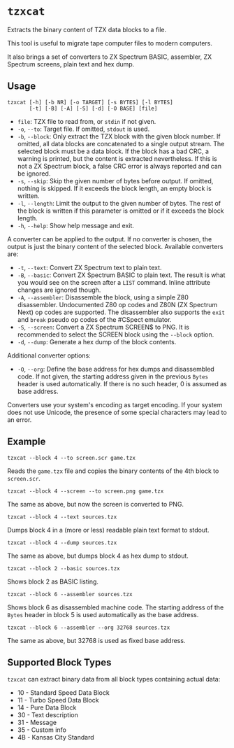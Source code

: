 # `tzxcat`

Extracts the binary content of TZX data blocks to a file.

This tool is useful to migrate tape computer files to modern computers.

It also brings a set of converters to ZX Spectrum BASIC, assembler, ZX Spectrum screens, plain text and hex dump.

## Usage

```
tzxcat [-h] [-b NR] [-o TARGET] [-s BYTES] [-l BYTES]
       [-t] [-B] [-A] [-S] [-d] [-O BASE] [file]
```

* `file`: TZX file to read from, or `stdin` if not given.
* `-o`, `--to`: Target file. If omitted, `stdout` is used.
* `-b`, `--block`: Only extract the TZX block with the given block number. If omitted, all data blocks are concatenated to a single output stream. The selected block must be a data block. If the block has a bad CRC, a warning is printed, but the content is extracted nevertheless. If this is not a ZX Spectrum block, a false CRC error is always reported and can be ignored.
* `-s`, `--skip`: Skip the given number of bytes before output. If omitted, nothing is skipped. If it exceeds the block length, an empty block is written.
* `-l`, `--length`: Limit the output to the given number of bytes. The rest of the block is written if this parameter is omitted or if it exceeds the block length.
* `-h`, `--help`: Show help message and exit.

A converter can be applied to the output. If no converter is chosen, the output is just the binary content of the selected block. Available converters are:

* `-t`, `--text`: Convert ZX Spectrum text to plain text.
* `-B`, `--basic`: Convert ZX Spectrum BASIC to plain text. The result is what you would see on the screen after a `LIST` command. Inline attribute changes are ignored though.
* `-A`, `--assembler`: Disassemble the block, using a simple Z80 disassembler. Undocumented Z80 op codes and Z80N (ZX Spectrum Next) op codes are supported. The disassembler also supports the `exit` and `break` pseudo op codes of the #CSpect emulator.
* `-S`, `--screen`: Convert a ZX Spectrum SCREEN$ to PNG. It is recommended to select the SCREEN block using the `--block` option.
* `-d`, `--dump`: Generate a hex dump of the block contents.

Additional converter options:

* `-O`, `--org`: Define the base address for hex dumps and disassembled code. If not given, the starting address given in the previous `Bytes` header is used automatically. If there is no such header, 0 is assumed as base address.

Converters use your system's encoding as target encoding. If your system does not use Unicode, the presence of some special characters may lead to an error.

## Example

```
tzxcat --block 4 --to screen.scr game.tzx
```

Reads the `game.tzx` file and copies the binary contents of the 4th block to `screen.scr`.

```
tzxcat --block 4 --screen --to screen.png game.tzx
```

The same as above, but now the screen is converted to PNG.

```
tzxcat --block 4 --text sources.tzx
```

Dumps block 4 in a (more or less) readable plain text format to stdout.

```
tzxcat --block 4 --dump sources.tzx
```

The same as above, but dumps block 4 as hex dump to stdout.

```
tzxcat --block 2 --basic sources.tzx
```

Shows block 2 as BASIC listing.

```
tzxcat --block 6 --assembler sources.tzx
```

Shows block 6 as disassembled machine code. The starting address of the `Bytes` header in block 5 is used automatically as the base address.

```
tzxcat --block 6 --assembler --org 32768 sources.tzx
```

The same as above, but 32768 is used as fixed base address.

## Supported Block Types

`tzxcat` can extract binary data from all block types containing actual data:

- 10 - Standard Speed Data Block
- 11 - Turbo Speed Data Block
- 14 - Pure Data Block
- 30 - Text description
- 31 - Message
- 35 - Custom info
- 4B - Kansas City Standard

